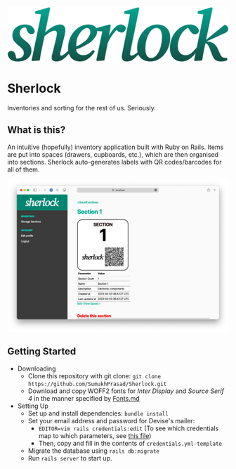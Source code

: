 ![Sherlock Logo](app/assets/images/logo.svg "Sherlock")

# Sherlock

Inventories and sorting for the rest of us. Seriously.

## What is this?
An intuitive (hopefully) inventory application built with Ruby on Rails.  Items are put into spaces (drawers, cupboards, etc.), which are then organised into sections. Sherlock auto-generates labels with QR codes/barcodes for all of them.

![Screenshot of Sherlock on Safari](readmeassets/screenshot.png "Sherlock")

## Getting Started
- Downloading
    - Clone this repository with git clone: `git clone https://github.com/SumukhPrasad/Sherlock.git`
    - Download and copy WOFF2 fonts for *Inter Display* and *Source Serif 4* in the manner specified by [Fonts.md](./Fonts.MD)
- Setting Up
    - Set up and install dependencies: `bundle install`
    - Set your email address and password for Devise's mailer:
        - `EDITOR=vim rails credentials:edit` (To see which credentials map to which parameters, see [this file](config/environments/development.rb))
        - Then, copy and fill in the contents of `credentials.yml-template`
    - Migrate the database using `rails db:migrate`
    - Run `rails server` to start up.
